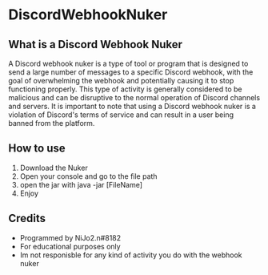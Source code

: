 # DiscordWebhookNuker
## What is a Discord Webhook Nuker
A Discord webhook nuker is a type of tool or program that is designed to send a large number of messages to a specific Discord webhook, with the goal of overwhelming the webhook and potentially causing it to stop functioning properly. This type of activity is generally considered to be malicious and can be disruptive to the normal operation of Discord channels and servers. It is important to note that using a Discord webhook nuker is a violation of Discord's terms of service and can result in a user being banned from the platform.
## How to use
1. Download the Nuker
2. Open your console and go to the file path
3. open the jar with java -jar [FileName]
4. Enjoy
## Credits
- Programmed by NiJo2.n#8182
- For educational purposes only
- Im not responisble for any kind of activity you do with the webhook nuker
